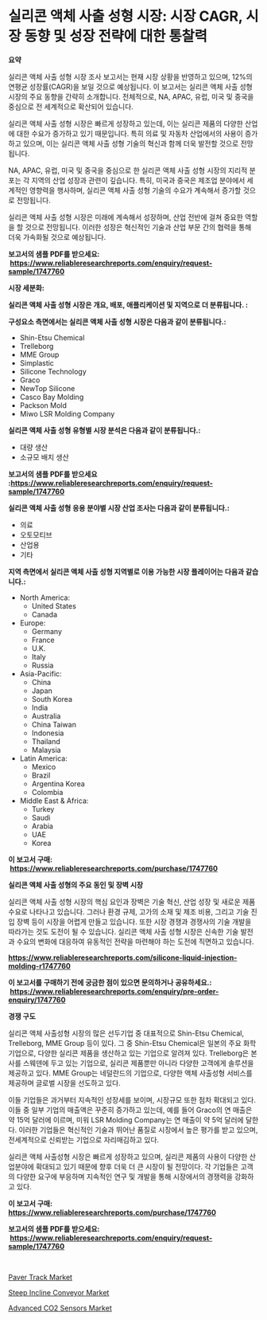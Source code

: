 <p><h1>실리콘 액체 사출 성형 시장: 시장 CAGR, 시장 동향 및 성장 전략에 대한 통찰력</h1></p><p><strong>요약</strong></p>
<p><p>실리콘 액체 사출 성형 시장 조사 보고서는 현재 시장 상황을 반영하고 있으며, 12%의 연평균 성장률(CAGR)을 보일 것으로 예상됩니다. 이 보고서는 실리콘 액체 사출 성형 시장의 주요 동향을 간략히 소개합니다. 전체적으로, NA, APAC, 유럽, 미국 및 중국을 중심으로 전 세계적으로 확산되어 있습니다.</p><p>실리콘 액체 사출 성형 시장은 빠르게 성장하고 있는데, 이는 실리콘 제품의 다양한 산업에 대한 수요가 증가하고 있기 때문입니다. 특히 의료 및 자동차 산업에서의 사용이 증가하고 있으며, 이는 실리콘 액체 사출 성형 기술의 혁신과 함께 더욱 발전할 것으로 전망됩니다.</p><p>NA, APAC, 유럽, 미국 및 중국을 중심으로 한 실리콘 액체 사출 성형 시장의 지리적 분포는 각 지역의 산업 성장과 관련이 깊습니다. 특히, 미국과 중국은 제조업 분야에서 세계적인 영향력을 행사하며, 실리콘 액체 사출 성형 기술의 수요가 계속해서 증가할 것으로 전망됩니다.</p><p>실리콘 액체 사출 성형 시장은 미래에 계속해서 성장하며, 산업 전반에 걸쳐 중요한 역할을 할 것으로 전망됩니다. 이러한 성장은 혁신적인 기술과 산업 부문 간의 협력을 통해 더욱 가속화될 것으로 예상됩니다.</p></p>
<p><strong>보고서의 샘플 PDF를 받으세요: &nbsp;<a href="https://www.reliableresearchreports.com/enquiry/request-sample/1747760">https://www.reliableresearchreports.com/enquiry/request-sample/1747760</a></strong></p>
<p><strong>시장 세분화:</strong></p>
<p><strong> 실리콘 액체 사출 성형 시장은 개요, 배포, 애플리케이션 및 지역으로 더 분류됩니다. :</strong></p>
<p><strong>구성요소 측면에서는 실리콘 액체 사출 성형 시장은 다음과 같이 분류됩니다.:</strong></p>
<p><ul><li>Shin-Etsu Chemical</li><li>Trelleborg</li><li>MME Group</li><li>Simplastic</li><li>Silicone Technology</li><li>Graco</li><li>NewTop Silicone</li><li>Casco Bay Molding</li><li>Packson Mold</li><li>Miwo LSR Molding Company</li></ul></p>
<p><strong> 실리콘 액체 사출 성형 유형별 시장 분석은 다음과 같이 분류됩니다.:</strong></p>
<p><ul><li>대량 생산</li><li>소규모 배치 생산</li></ul></p>
<p><strong>보고서의 샘플 PDF를 받으세요 :<a href="https://www.reliableresearchreports.com/enquiry/request-sample/1747760">https://www.reliableresearchreports.com/enquiry/request-sample/1747760</a></strong></p>
<p><strong> 실리콘 액체 사출 성형 응용 분야별 시장 산업 조사는 다음과 같이 분류됩니다.:</strong></p>
<p><ul><li>의료</li><li>오토모티브</li><li>산업용</li><li>기타</li></ul></p>
<p><strong>지역 측면에서 실리콘 액체 사출 성형 지역별로 이용 가능한 시장 플레이어는 다음과 같습니다.:</strong></p>
<p><ul>
    <li>
        North America:
        <ul>
            <li>United States</li>
            <li>Canada</li>
        </ul>
    </li>
    <li>
        Europe:
        <ul>
            <li>Germany</li>
            <li>France</li>
            <li>U.K.</li>
            <li>Italy</li>
            <li>Russia</li>
        </ul>
    </li>
    <li>
        Asia-Pacific:
        <ul>
            <li>China</li>
            <li>Japan</li>
            <li>South Korea</li>
            <li>India</li>
            <li>Australia</li>
            <li>China Taiwan</li>
            <li>Indonesia</li>
            <li>Thailand</li>
            <li>Malaysia</li>
        </ul>
    </li>
    <li>
        Latin America:
        <ul>
            <li>Mexico</li>
            <li>Brazil</li>
            <li>Argentina Korea</li>
            <li>Colombia</li>
        </ul>
    </li>
    <li>
        Middle East & Africa:
        <ul>
            <li>Turkey</li>
            <li>Saudi</li>
            <li>Arabia</li>
            <li>UAE</li>
            <li>Korea</li>
        </ul>
    </li>
    </ul></p>
<p><strong>이 보고서 구매: &nbsp;<a href="https://www.reliableresearchreports.com/purchase/1747760">https://www.reliableresearchreports.com/purchase/1747760</a></strong></p>
<p><strong>실리콘 액체 사출 성형의 주요 동인 및 장벽 시장</strong></p>
<p><p>실리콘 액체 사출 성형 시장의 핵심 요인과 장벽은 기술 혁신, 산업 성장 및 새로운 제품 수요로 나타나고 있습니다. 그러나 환경 규제, 고가의 소재 및 제조 비용, 그리고 기술 진입 장벽 등이 시장을 어렵게 만들고 있습니다. 또한 시장 경쟁과 경쟁사의 기술 개발을 따라가는 것도 도전이 될 수 있습니다. 실리콘 액체 사출 성형 시장은 신속한 기술 발전과 수요의 변화에 대응하여 유동적인 전략을 마련해야 하는 도전에 직면하고 있습니다.</p></p>
<p><strong><a href="https://www.reliableresearchreports.com/silicone-liquid-injection-molding-r1747760">https://www.reliableresearchreports.com/silicone-liquid-injection-molding-r1747760</a></strong></p>
<p><strong>이 보고서를 구매하기 전에 궁금한 점이 있으면 문의하거나 공유하세요.: &nbsp;<a href="https://www.reliableresearchreports.com/enquiry/pre-order-enquiry/1747760">https://www.reliableresearchreports.com/enquiry/pre-order-enquiry/1747760</a></strong></p>
<p><strong>경쟁 구도</strong></p>
<p><p>실리콘 액체 사출성형 시장의 많은 선두기업 중 대표적으로 Shin-Etsu Chemical, Trelleborg, MME Group 등이 있다. 그 중 Shin-Etsu Chemical은 일본의 주요 화학기업으로, 다양한 실리콘 제품을 생산하고 있는 기업으로 알려져 있다. Trelleborg은 본사를 스웨덴에 두고 있는 기업으로, 실리콘 제품뿐만 아니라 다양한 고객에게 솔루션을 제공하고 있다. MME Group는 네덜란드의 기업으로, 다양한 액체 사출성형 서비스를 제공하며 글로벌 시장을 선도하고 있다.</p><p>이들 기업들은 과거부터 지속적인 성장세를 보이며, 시장규모 또한 점차 확대되고 있다. 이들 중 일부 기업의 매출액은 꾸준히 증가하고 있는데, 예를 들어 Graco의 연 매출은 약 15억 달러에 이르며, 미워 LSR Molding Company는 연 매출이 약 5억 달러에 달한다. 이러한 기업들은 혁신적인 기술과 뛰어난 품질로 시장에서 높은 평가를 받고 있으며, 전세계적으로 신뢰받는 기업으로 자리매김하고 있다.</p><p>실리콘 액체 사출성형 시장은 빠르게 성장하고 있으며, 실리콘 제품의 사용이 다양한 산업분야에 확대되고 있기 때문에 향후 더욱 더 큰 시장이 될 전망이다. 각 기업들은 고객의 다양한 요구에 부응하며 지속적인 연구 및 개발을 통해 시장에서의 경쟁력을 강화하고 있다.</p></p>
<p><strong>이 보고서 구매: &nbsp; <a href="https://www.reliableresearchreports.com/purchase/1747760">https://www.reliableresearchreports.com/purchase/1747760</a></strong></p>
<p><strong>보고서의 샘플 PDF를 받으세요: &nbsp;<a href="https://www.reliableresearchreports.com/enquiry/request-sample/1747760">https://www.reliableresearchreports.com/enquiry/request-sample/1747760</a></strong><strong></strong></p>
<p>&nbsp;</p>
<p><p><a href="https://github.com/singletonthaxterkelliehr2df/Market-Research-Report-List-2/blob/main/paver-track-market.md">Paver Track Market</a></p><p><a href="https://github.com/kufem1/Market-Research-Report-List-2/blob/main/steep-incline-conveyor-market.md">Steep Incline Conveyor Market</a></p><p><a href="https://frill-swim-3cd.notion.site/Advanced-CO2-Sensors-Market-Share-Evolution-and-Market-Growth-Trends-2024-2031-5fb2a0d133644d8dbc46fbc1c23a8af0">Advanced CO2 Sensors Market</a></p></p>